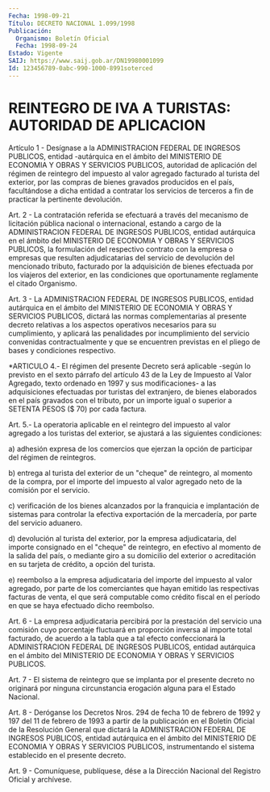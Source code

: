 ```yaml
---
Fecha: 1998-09-21
Título: DECRETO NACIONAL 1.099/1998
Publicación:
  Organismo: Boletín Oficial
  Fecha: 1998-09-24
Estado: Vigente
SAIJ: https://www.saij.gob.ar/DN19980001099
Id: 123456789-0abc-990-1000-8991soterced
---
```

# REINTEGRO DE IVA A TURISTAS: AUTORIDAD DE APLICACION

<a id="1"></a>
Artículo  1  - Desígnase a la ADMINISTRACION  FEDERAL  DE  INGRESOS PUBLICOS,  entidad  -autárquica  en  el  ámbito  del  MINISTERIO  DE ECONOMIA Y OBRAS  Y SERVICIOS PUBLICOS, autoridad de aplicación del régimen de reintegro  del  impuesto  al valor agregado facturado al turista del exterior, por las compras de bienes gravados producidos en el país, facultándose a dicha entidad  a contratar los servicios de  terceros  a  fin  de  practicar  la  pertinente  devolución.

<a id="2"></a>
Art.  2  -  La  contratación  referida se efectuará  a  través  del mecanismo de licitación pública nacional o internacional, estando a cargo de la ADMINISTRACION FEDERAL  DE  INGRESOS  PUBLICOS, entidad autárquica  en  el  ámbito  del MINISTERIO DE ECONOMIA  Y  OBRAS  Y SERVICIOS PUBLICOS, la formulación  del  respectivo contrato con la empresa  o  empresas que resulten adjudicatarias  del  servicio  de devolución del  mencionado tributo, facturado por la adquisición de bienes efectuada  por los viajeros del exterior, en las condiciones que oportunamente reglamente el citado Organismo.

<a id="3"></a>
Art. 3 - La ADMINISTRACION  FEDERAL  DE  INGRESOS PUBLICOS, entidad autárquica  en  el  ámbito del MINISTERIO DE  ECONOMIA  Y  OBRAS  Y SERVICIOS PUBLICOS, dictará  las normas complementarias al presente decreto  relativas a los aspectos  operativos  necesarios  para  su cumplimiento,  y  aplicará  las  penalidades por incumplimiento del servicio convenidas contractualmente  y que se encuentren previstas en el pliego de bases y condiciones respectivo.

<a id="4"></a>
*ARTICULO 4.- El régimen del presente Decreto será aplicable -según lo previsto en el sexto párrafo del artículo 43 de la Ley de Impuesto al Valor Agregado, texto ordenado en 1997 y sus modificaciones- a las adquisiciones efectuadas por turistas del extranjero, de bienes elaborados en el país gravados con el tributo, por un importe igual o superior a SETENTA PESOS ($ 70) por cada factura.

<a id="5"></a>
Art. 5.- La operatoria aplicable en el reintegro del impuesto al valor agregado  a  los  turistas  del  exterior,  se ajustará a las siguientes condiciones:

a)  adhesión  expresa  de  los comercios que ejerzan la  opción  de participar del régimen de reintegros.

b) entrega al turista del exterior  de un "cheque" de reintegro, al momento de la compra, por el importe del impuesto al valor agregado neto de la comisión por el servicio.

c)  verificación  de  los bienes alcanzados  por  la  franquicia  e implantación de sistemas  para controlar la efectiva exportación de la mercadería, por parte del servicio aduanero.

d) devolución al turista del exterior, por la empresa adjudicataria, del importe  consignado en el "cheque" de reintegro, en efectivo al momento de la  salida del país, o mediante giro a su domicilio del exterior o acreditación  en  su tarjeta de crédito, a opción del turista.

e) reembolso a la empresa adjudicataria del importe del impuesto al valor agregado, por parte de los comerciantes que hayan emitido las respectivas facturas de venta, el que será computable  como crédito fiscal  en  el  período  en  que  se haya efectuado dicho reembolso.

<a id="6"></a>
Art. 6 - La empresa adjudicataria percibirá  por  la prestación del servicio  una  comisión  cuyo  porcentaje  fluctuará en  proporción inversa al importe total facturado, de acuerdo a la tabla que a tal efecto  confeccionará  la  ADMINISTRACION  FEDERAL    DE   INGRESOS PUBLICOS,  entidad  autárquica  en  el  ámbito  del  MINISTERIO  DE ECONOMIA Y OBRAS Y SERVICIOS PUBLICOS.

<a id="7"></a>
Art.  7 -   El sistema de reintegro que se implanta por el presente decreto no originará  por  ninguna  circunstancia  erogación alguna para el Estado Nacional.

<a id="8"></a>
Art. 8 - Deróganse los Decretos Nros. 294 de fecha 10 de febrero de 1992 y 197 del 11 de febrero de 1993 a partir de la  publicación en el  Boletín  Oficial  de  la  Resolución  General  que  dictará  la ADMINISTRACION FEDERAL DE INGRESOS PUBLICOS, entidad autárquica  en el  ámbito del MINISTERIO DE ECONOMIA Y OBRAS Y SERVICIOS PUBLICOS, instrumentando  el  sistema  establecido  en  el  presente  decreto.

<a id="9"></a>
Art.  9 - Comuníquese, publíquese, dése a la Dirección  Nacional del Registro  Oficial  y  archívese.